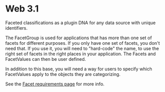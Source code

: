 # Web 3.1
Faceted classifications as a plugin DNA for any data source with unique identifiers.

The FacetGroup is used for applications that has more than one set of facets for different purposes.  If you only have one set of facets, you don't need that.  If you use it, you will need to "hard-code" the name, to use the right set of facets in the right places in your application.  The Facets and FacetValues can then be user defined.

In addition to this base, you will need a way for users to specify which FacetValues apply to the objects they are categorizing.

See the [Facet requirements page](https://github.com/Carbon-Farm-Network/Requirements-Doc/blob/main/Facets.md) for more info.
